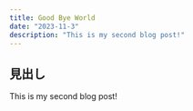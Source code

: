 ```yaml
---
title: Good Bye World
date: "2023-11-3"
description: "This is my second blog post!"
---
```


## 見出し

This is my second blog post!